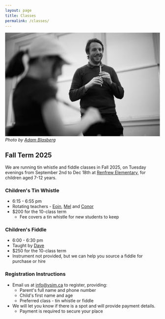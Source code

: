 ```yaml
---
layout: page
title: Classes
permalink: /classes/
---
```


![Eoin teaching](/assets/img/eoin-teaching.jpg)
*Photo by [Adam Blasberg](https://www.adamblasberg.com/)*


## Fall Term 2025

We are running tin whistle and fiddle classes in Fall 2025, on Tuesday evenings from September 2nd to Dec 18th at [Renfrew Elementary](https://maps.app.goo.gl/in528fYvUAeSQCtCA), for children aged 7-12 years.

### Children's Tin Whistle
* 6:15 - 6:55 pm
* Rotating teachers - [Eoin](teachers/#eoin-caulfield), [Mel](teachers/#melany-yeap) and [Conor](teachers/#conor-fleming)
* $200 for the 10-class term
  * Fee covers a tin whistle for new students to keep

### Children's Fiddle
* 6:00 - 6:30 pm
* Taught by [Dave](teachers/#dave-clark)
* $250 for the 10-class term
* Instrument not provided, but we can help you source a fiddle for purchase or hire

### Registration Instructions
* Email us at [info@vsim.ca](mailto:info@vsim.ca) to register, providing:
  * Parent's full name and phone number
  * Child's first name and age
  * Preferred class - tin whistle or fiddle
* We will let you know if there is a spot and will provide payment details.
  * Payment is required to secure your place



